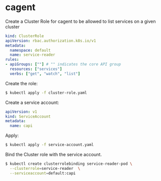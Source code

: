 
# cagent

Create a Cluster Role for cagent to be allowed to list services on a given cluster
```yaml
kind: ClusterRole
apiVersion: rbac.authorization.k8s.io/v1
metadata:
  namespace: default
  name: service-reader
rules:
- apiGroups: [""] # "" indicates the core API group
  resources: ["services"]
  verbs: ["get", "watch", "list"]
```

Create the role:
```bash
$ kubectl apply -f cluster-role.yaml
```

Create a service account:
```yaml
apiVersion: v1
kind: ServiceAccount
metadata:
  name: capi
```

Apply:
```bash
$ kubectl apply -f service-account.yaml
```

Bind the Cluster role with the service account.
```bash
$ kubectl create clusterrolebinding service-reader-pod \
  --clusterrole=service-reader  \
  --serviceaccount=default:capi
```

